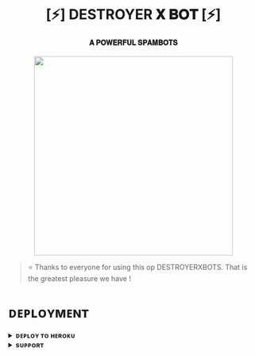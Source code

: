 <h1 align="center"><b>[⚡] DESTROYER 𝐗 𝐁𝐎𝐓 [⚡]</b></h1>

<h4 align="center"> 𝐀 𝐏𝐎𝐖𝐄𝐑𝐅𝐔𝐋 𝐒𝐏𝐀𝐌𝐁𝐎𝐓𝐒</h4>

<p align="center"><a href="https://t.me/Destroyer_of_worldd"><img src="https://graph.org/file/49311c24881d844837e1b.jpg" width="400"></a></p>


> ⭐️ Thanks to everyone for using this op DESTROYERXBOTS. That is the greatest pleasure we have !


# ᴅᴇᴘʟᴏʏᴍᴇɴᴛ


<details>
<summary><b>ᴅᴇᴘʟᴏʏ ᴛᴏ ʜᴇʀᴏᴋᴜ</b></summary>
<br>

[![Deploy](https://www.herokucdn.com/deploy/button.svg)](https://dashboard.heroku.com/new?template=https://git.heroku.com/destroyerspamx.git)

</details>


<details>
<summary><b>sᴜᴘᴘᴏʀᴛ</b></summary>
<br>

<a href="https://t.me/+mDjKa2gljxpmZTZl"><img src="https://img.shields.io/badge/Join-Telegram%20Channel-red.svg?logo=Telegram"></a>

</details>
